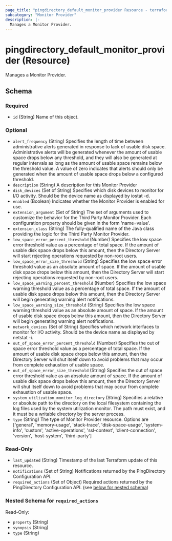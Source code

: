 ```yaml
---
page_title: "pingdirectory_default_monitor_provider Resource - terraform-provider-pingdirectory"
subcategory: "Monitor Provider"
description: |-
  Manages a Monitor Provider.
---
```


# pingdirectory_default_monitor_provider (Resource)

Manages a Monitor Provider.



<!-- schema generated by tfplugindocs -->
## Schema

### Required

- `id` (String) Name of this object.

### Optional

- `alert_frequency` (String) Specifies the length of time between administrative alerts generated in response to lack of usable disk space. Administrative alerts will be generated whenever the amount of usable space drops below any threshold, and they will also be generated at regular intervals as long as the amount of usable space remains below the threshold value. A value of zero indicates that alerts should only be generated when the amount of usable space drops below a configured threshold.
- `description` (String) A description for this Monitor Provider
- `disk_devices` (Set of String) Specifies which disk devices to monitor for I/O activity. Should be the device name as displayed by iostat -d.
- `enabled` (Boolean) Indicates whether the Monitor Provider is enabled for use.
- `extension_argument` (Set of String) The set of arguments used to customize the behavior for the Third Party Monitor Provider. Each configuration property should be given in the form 'name=value'.
- `extension_class` (String) The fully-qualified name of the Java class providing the logic for the Third Party Monitor Provider.
- `low_space_error_percent_threshold` (Number) Specifies the low space error threshold value as a percentage of total space. If the amount of usable disk space drops below this amount, then the Directory Server will start rejecting operations requested by non-root users.
- `low_space_error_size_threshold` (String) Specifies the low space error threshold value as an absolute amount of space. If the amount of usable disk space drops below this amount, then the Directory Server will start rejecting operations requested by non-root users.
- `low_space_warning_percent_threshold` (Number) Specifies the low space warning threshold value as a percentage of total space. If the amount of usable disk space drops below this amount, then the Directory Server will begin generating warning alert notifications.
- `low_space_warning_size_threshold` (String) Specifies the low space warning threshold value as an absolute amount of space. If the amount of usable disk space drops below this amount, then the Directory Server will begin generating warning alert notifications.
- `network_devices` (Set of String) Specifies which network interfaces to monitor for I/O activity. Should be the device name as displayed by netstat -i.
- `out_of_space_error_percent_threshold` (Number) Specifies the out of space error threshold value as a percentage of total space. If the amount of usable disk space drops below this amount, then the Directory Server will shut itself down to avoid problems that may occur from complete exhaustion of usable space.
- `out_of_space_error_size_threshold` (String) Specifies the out of space error threshold value as an absolute amount of space. If the amount of usable disk space drops below this amount, then the Directory Server will shut itself down to avoid problems that may occur from complete exhaustion of usable space.
- `system_utilization_monitor_log_directory` (String) Specifies a relative or absolute path to the directory on the local filesystem containing the log files used by the system utilization monitor. The path must exist, and it must be a writable directory by the server process.
- `type` (String) The type of Monitor Provider resource. Options are ['general', 'memory-usage', 'stack-trace', 'disk-space-usage', 'system-info', 'custom', 'active-operations', 'ssl-context', 'client-connection', 'version', 'host-system', 'third-party']

### Read-Only

- `last_updated` (String) Timestamp of the last Terraform update of this resource.
- `notifications` (Set of String) Notifications returned by the PingDirectory Configuration API.
- `required_actions` (Set of Object) Required actions returned by the PingDirectory Configuration API. (see [below for nested schema](#nestedatt--required_actions))

<a id="nestedatt--required_actions"></a>
### Nested Schema for `required_actions`

Read-Only:

- `property` (String)
- `synopsis` (String)
- `type` (String)



